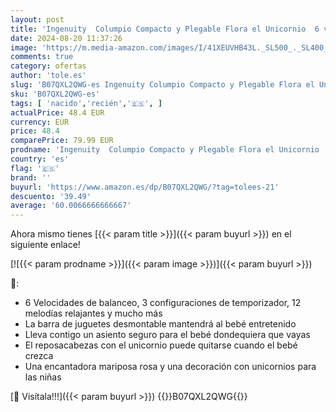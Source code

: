 ```yaml
---
layout: post
title: 'Ingenuity  Columpio Compacto y Plegable Flora el Unicornio  6 velocidades de balanceo  temporizador  12 melodías  arco de juegos extraíble  rosa  desde recién nacido hasta los 9 kg  1 Unidad'
date: 2024-08-20 11:37:26
image: 'https://m.media-amazon.com/images/I/41XEUVHB43L._SL500_._SL400_.jpg'
comments: true
category: ofertas
author: 'tole.es'
slug: 'B07QXL2QWG-es Ingenuity Columpio Compacto y Plegable Flora el Unicornio...'
sku: 'B07QXL2QWG-es'
tags: [ 'nacido','recién','🇪🇸', ]
actualPrice: 48.4 EUR
currency: EUR
price: 48.4
comparePrice: 79.99 EUR
prodname: 'Ingenuity  Columpio Compacto y Plegable Flora el Unicornio  6 velocidades de balanceo  temporizador  12 melodías  arco de juegos extraíble  rosa  desde recién nacido hasta los 9 kg  1 Unidad'
country: 'es'
flag: '🇪🇸'
brand: ''
buyurl: 'https://www.amazon.es/dp/B07QXL2QWG/?tag=tolees-21'
descuento: '39.49'
average: '60.0066666666667'
---
```


Ahora mismo tienes [{{< param title >}}]({{< param buyurl >}}) en el siguiente enlace!

[![{{< param prodname >}}]({{< param image >}})]({{< param buyurl >}})

🔎:

- 6 Velocidades de balanceo, 3 configuraciones de temporizador, 12 melodías relajantes y mucho más
- La barra de juguetes desmontable mantendrá al bebé entretenido
- Lleva contigo un asiento seguro para el bebé dondequiera que vayas
- El reposacabezas con el unicornio puede quitarse cuando el bebé crezca
- Una encantadora mariposa rosa y una decoración con unicornios para las niñas

[🛒 Visítala!!!]({{< param buyurl >}})
{{<world>}}B07QXL2QWG{{</world>}}

